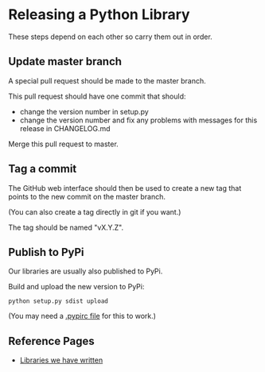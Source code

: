 # Releasing a Python Library

These steps depend on each other so carry them out in order.

## Update master branch

A special pull request should be made to the master branch.

This pull request should have one commit that should:

  *  change the version number in setup.py
  *  change the version number and fix any problems with messages for this release in CHANGELOG.md

Merge this pull request to master.

## Tag a commit

The GitHub web interface should then be used to create a new tag that points to the new commit on the master branch.

(You can also create a tag directly in git if you want.)

The tag should be named "vX.Y.Z".

## Publish to PyPi

Our libraries are usually also published to PyPi.

Build and upload the new version to PyPi:

    python setup.py sdist upload

(You may need a [.pypirc file](https://docs.python.org/3.6/distutils/packageindex.html#pypirc) for this to work.)


## Reference Pages

* [Libraries we have written](/reference/python/libraries-we-have-written-libs.md)